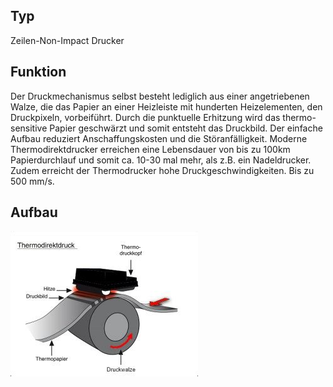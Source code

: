 
## Typ 
Zeilen-Non-Impact Drucker
## Funktion
Der Druckmechanismus selbst besteht lediglich aus einer angetriebenen Walze, die das Papier an einer Heizleiste mit hunderten Heizelementen, den Druckpixeln, vorbeiführt. Durch die punktuelle Erhitzung wird das thermo-sensitive Papier geschwärzt und somit entsteht das Druckbild. Der einfache Aufbau reduziert Anschaffungskosten und die Störanfälligkeit. Moderne Thermodirektdrucker erreichen eine Lebensdauer von bis zu 100km Papierdurchlauf und somit ca. 10-30 mal mehr, als z.B. ein Nadeldrucker. Zudem erreicht der Thermodrucker hohe Druckgeschwindigkeiten. Bis zu 500 mm/s.
## Aufbau
![](../Attachments/Pasted%20image%2020231118131703.png)